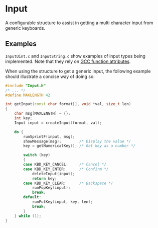 # Input

A configurable structure to assist in getting a multi character input from generic keyboards.

## Examples

`InputUint.c` and `InputString.c` show examples of input types being implemented. Note that they rely on [GCC function attributes](https://gcc.gnu.org/onlinedocs/gcc-4.7.0/gcc/Function-Attributes.html).

When using the structure to get a generic input, the following example should illustrate a concise way of doing so:

```c++
#include "Input.h"
/* ... */
#define MAXLENGTH 42

int getInput(const char format[], void *val, size_t len)
{
    char msg[MAXLENGTH] = {};
    int key;
    Input input = createInput(format, val);

    do {
        runSprintF(input, msg);
        showMessage(msg);        /* Display the value */
        key = getNumericalKey(); /* Get key as a number */

        switch (key)
        {
        case KBD_KEY_CANCEL:     /* Cancel */
        case KBD_KEY_ENTER:      /* Confirm */
            deleteInput(input);
            return key;
        case KBD_KEY_CLEAR:      /* Backspace */
            runPopKey(input);
            break;
        default:
            runPutKey(input, key, len);
            break;
        }
    } while (1);
}
```